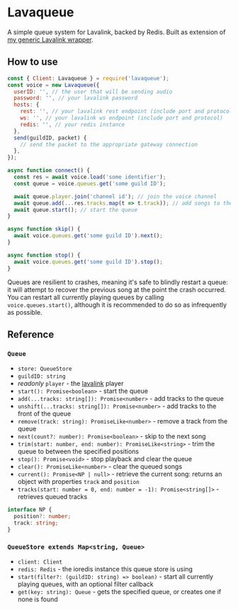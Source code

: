 # Lavaqueue

A simple queue system for Lavalink, backed by Redis. Built as extension of [my generic Lavalink wrapper](https://github.com/appellation/lavalink.js).

## How to use

```js
const { Client: Lavaqueue } = require('lavaqueue');
const voice = new Lavaqueue({
  userID: '', // the user that will be sending audio
  password: '', // your lavalink password
  hosts: {
    rest: '', // your lavalink rest endpoint (include port and protocol)
    ws: '', // your lavalink ws endpoint (include port and protocol)
    redis: '', // your redis instance
  },
  send(guildID, packet) {
    // send the packet to the appropriate gateway connection
  },
});

async function connect() {
  const res = await voice.load('some identifier');
  const queue = voice.queues.get('some guild ID');

  await queue.player.join('channel id'); // join the voice channel
  await queue.add(...res.tracks.map(t => t.track)); // add songs to the queue
  await queue.start(); // start the queue
}

async function skip() {
  await voice.queues.get('some guild ID').next();
}

async function stop() {
  await voice.queues.get('some guild ID').stop();
}
```

Queues are resilient to crashes, meaning it's safe to blindly restart a queue: it will attempt to recover the previous song at the point the crash occurred. You can restart all currently playing queues by calling `voice.queues.start()`, although it is recommended to do so as infrequently as possible.

## Reference

### `Queue`
- `store: QueueStore`
- `guildID: string`
- *readonly* `player` - the [lavalink](https://github.com/appellation/lavalink.js) player
- `start(): Promise<boolean>` - start the queue
- `add(...tracks: string[]): Promise<number>` - add tracks to the queue
- `unshift(...tracks: string[]): Promise<number>` - add tracks to the front of the queue
- `remove(track: string): PromiseLike<number>` - remove a track from the queue
- `next(count?: number): Promise<boolean>` - skip to the next song
- `trim(start: number, end: number): PromiseLike<string>` - trim the queue to between the specified positions
- `stop(): Promise<void>` - stop playback and clear the queue
- `clear(): PromiseLike<number>` - clear the queued songs
- `current(): Promise<NP | null>` - retrieve the current song: returns an object with properties `track` and `position`
- `tracks(start: number = 0, end: number = -1): Promise<string[]>` - retrieves queued tracks

```ts
interface NP {
  position?: number;
  track: string;
}
```

### `QueueStore extends Map<string, Queue>`
- `client: Client`
- `redis: Redis` - the ioredis instance this queue store is using
- `start(filter?: (guildID: string) => boolean)` - start all currently playing queues, with an optional filter callback
- `get(key: string): Queue` - gets the specified queue, or creates one if none is found

